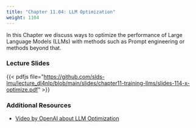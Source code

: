 ```yaml
---
title: "Chapter 11.04: LLM Optimization" 
weight: 1104
---
```


In this Chapter we discuss ways to optimize the performance of Large Language Models (LLMs) with methods such as Prompt engineering or methods beyond that.

<!--more-->

### Lecture Slides 

{{< pdfjs file="https://github.com/slds-lmu/lecture_dl4nlp/blob/main/slides/chapter11-training-llms/slides-114-x-optimize.pdf" >}}

### Additional Resources 

- [Video by OpenAI about LLM Optimization](https://www.youtube.com/watch?v=ahnGLM-RC1Y)